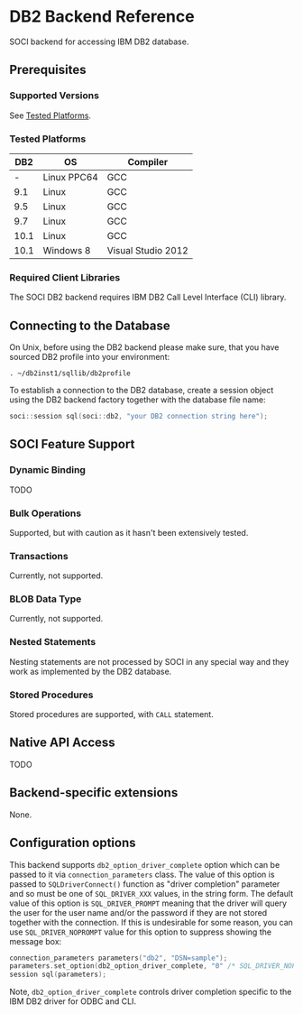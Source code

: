 # DB2 Backend Reference

SOCI backend for accessing IBM DB2 database.

## Prerequisites

### Supported Versions

See [Tested Platforms](#tested-platforms).

### Tested Platforms

|DB2 |OS|Compiler|
|--- |--- |--- |
|-|Linux PPC64|GCC|
|9.1|Linux|GCC|
|9.5|Linux|GCC|
|9.7|Linux|GCC|
|10.1|Linux|GCC|
|10.1|Windows 8|Visual Studio 2012|

### Required Client Libraries

The SOCI DB2 backend requires IBM DB2 Call Level Interface (CLI) library.

## Connecting to the Database

On Unix, before using the DB2 backend please make sure, that you have sourced DB2 profile into your environment:

```console
. ~/db2inst1/sqllib/db2profile
```

To establish a connection to the DB2 database, create a session object using the DB2
backend factory together with the database file name:

```cpp
soci::session sql(soci::db2, "your DB2 connection string here");
```

## SOCI Feature Support

### Dynamic Binding

TODO

### Bulk Operations

Supported, but with caution as it hasn't been extensively tested.

### Transactions

Currently, not supported.

### BLOB Data Type

Currently, not supported.

### Nested Statements

Nesting statements are not processed by SOCI in any special way and they work as implemented
by the DB2 database.

### Stored Procedures

Stored procedures are supported, with `CALL` statement.

## Native API Access

TODO

## Backend-specific extensions

None.

## Configuration options

This backend supports `db2_option_driver_complete` option which can be passed to it via
`connection_parameters` class. The value of this option is passed to `SQLDriverConnect()`
function as "driver completion" parameter and so must be one of `SQL_DRIVER_XXX` values,
in the string form. The default value of this option is `SQL_DRIVER_PROMPT` meaning
that the driver will query the user for the user name and/or the password if they are
not stored together with the connection. If this is undesirable for some reason,
you can use `SQL_DRIVER_NOPROMPT` value for this option to suppress showing the message box:

```cpp
connection_parameters parameters("db2", "DSN=sample");
parameters.set_option(db2_option_driver_complete, "0" /* SQL_DRIVER_NOPROMPT */);
session sql(parameters);
```

Note, `db2_option_driver_complete` controls driver completion specific to the IBM DB2 driver
for ODBC and CLI.
